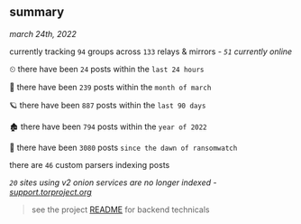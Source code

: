 
## summary
_march 24th, 2022_

currently tracking `94` groups across `133` relays & mirrors - _`51` currently online_

⏲ there have been `24` posts within the `last 24 hours`

🦈 there have been `239` posts within the `month of march`

🪐 there have been `887` posts within the `last 90 days`

🏚 there have been `794` posts within the `year of 2022`

🦕 there have been `3080` posts `since the dawn of ransomwatch`

there are `46` custom parsers indexing posts

_`20` sites using v2 onion services are no longer indexed - [support.torproject.org](https://support.torproject.org/onionservices/v2-deprecation/)_

> see the project [README](https://github.com/thetanz/ransomwatch#ransomwatch--) for backend technicals
